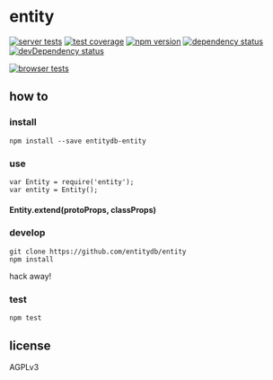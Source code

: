 # entity

[![server tests](https://travis-ci.org/entitydb/entity.png)](https://travis-ci.org/entitydb/entity)
[![test coverage](https://coveralls.io/repos/entitydb/entity/badge.png)](https://coveralls.io/r/entitydb/entity)
[![npm version](https://badge.fury.io/js/entitydb-entity.png)](https://npmjs.org/package/entitydb-entity)
[![dependency status](https://david-dm.org/entitydb/entity.png)](https://david-dm.org/entitydb/entity)
[![devDependency status](https://david-dm.org/entitydb/entity/dev-status.png)](https://david-dm.org/entitydb/entity#info=devDependencies)

[![browser tests](https://ci.testling.com/entitydb/entity.png)](https://ci.testling.com/entitydb/entity)

## how to

### install

```
npm install --save entitydb-entity
```

### use

```
var Entity = require('entity');
var entity = Entity();
```

#### Entity.extend(protoProps, classProps)

### develop

```
git clone https://github.com/entitydb/entity
npm install
```

hack away!

### test

```
npm test
```

## license

AGPLv3